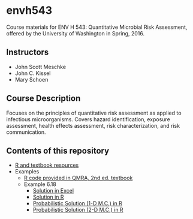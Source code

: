 # envh543

Course materials for ENV H 543: Quantitative Microbial Risk Assessment,
offered by the University of Washington in Spring, 2016.

## Instructors

* John Scott Meschke
* John C. Kissel
* Mary Schoen

## Course Description

Focuses on the principles of quantitative risk assessment as applied to 
infectious microorganisms. Covers hazard identification, exposure assessment, 
health effects assessment, risk characterization, and risk communication. 

## Contents of this repository

- [R and textbook resources](R_and_textbook_resources_ENVH-543.md)
- Examples
    * [R code provided in QMRA, 2nd ed. textbook](QMRA_R_Code.md)
    * Example 6.18
        + [Solution in Excel](ex0618prob.xls)
        + [Solution in R](ex0618.md)
        + [Probabilistic Solution (1-D M.C.) in R](ex0618prob.md)
        + [Probabilistic Solution (2-D M.C.) in R](ex0618prob2d.md)
